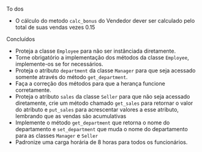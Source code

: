 To dos
    
- O cálculo do metodo `calc_bonus` do Vendedor dever ser calculado pelo total de suas vendas vezes 0.15



Concluídos

- Proteja a classe `Employee` para não ser instânciada diretamente.
- Torne obrigatório a implementação dos métodos da classe `Employee`, implemente-os se for necessários.
- Proteja o atributo `department` da classe `Manager` para que seja acessado somente através do método `get_department`.
- Faça a correção dos métodos para que a herança funcione corretamente.
- Proteja o atributo `sales` da classe `Seller` para que não seja acessado diretamente,
  crie um método chamado `get_sales` para retornar o valor do atributo e `put_sales` para acrescentar valores a esse atributo, lembrando que as vendas são acumulativas
- Implemente o método `get_department` que retorna o nome do departamento e `set_department` que muda o nome do departamento para as classes `Manager` e `Seller`
- Padronize uma carga horária de 8 horas para todos os funcionários.